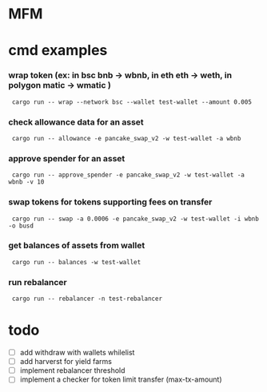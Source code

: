 # MFM

# cmd examples

### wrap token (ex: in bsc bnb -> wbnb, in eth eth -> weth, in polygon matic -> wmatic )
```
 cargo run -- wrap --network bsc --wallet test-wallet --amount 0.005
```

### check allowance data for an asset
```
 cargo run -- allowance -e pancake_swap_v2 -w test-wallet -a wbnb
```
### approve spender for an asset
```
 cargo run -- approve_spender -e pancake_swap_v2 -w test-wallet -a wbnb -v 10
```
### swap tokens for tokens supporting fees on transfer
```
 cargo run -- swap -a 0.0006 -e pancake_swap_v2 -w test-wallet -i wbnb -o busd
```
### get balances of assets from wallet
```
 cargo run -- balances -w test-wallet
```
### run rebalancer
```
 cargo run -- rebalancer -n test-rebalancer
```

# todo

- [ ] add withdraw with wallets whilelist
- [ ] add harverst for yield farms
- [ ] implement rebalancer threshold
- [ ] implement a checker for token limit transfer (max-tx-amount)